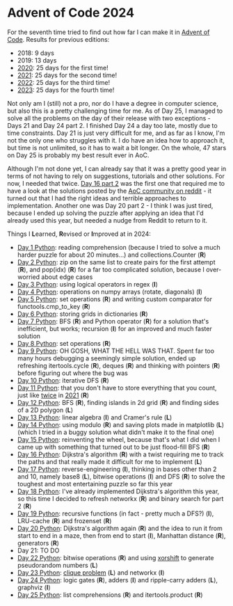 # Advent of Code 2024

For the seventh time tried to find out how far I can make it in [Advent of Code](https://adventofcode.com/2023/). Results for previous editions:
* 2018: 9 days
* 2019: 13 days
* [2020](https://github.com/Leftfish/Advent-of-Code-2020): 25 days for the first time!
* [2021](https://github.com/Leftfish/Advent-of-Code-2021): 25 days for the second time!
* [2022](https://github.com/Leftfish/Advent-of-Code-2022): 25 days for the third time!
* [2023](https://github.com/Leftfish/Advent-of-Code-2023): 25 days for the fourth time!

Not only am I (still) not a pro, nor do I have a degree in computer science, but also this is a pretty challenging time for me. As of Day 25, I managed to solve all the problems on the day of their release with two exceptions - Days 21 and Day 24 part 2. I finished Day 24 a day too late, mostly due to time constraints. Day 21 is just very difficult for me, and as far as I know, I'm not the only one who struggles with it. I do have an idea how to approach it, but time is not unlimited, so it has to wait a bit longer. On the whole, 47 stars on Day 25 is probably my best result ever in AoC.

Although I'm not done yet, I can already say that it was a pretty good year in terms of not having to rely on suggestions, tutorials and other solutions. For now, I needed that twice. [Day 16 part 2](https://adventofcode.com/2024/day/16) was the first one that required me to have a look at the solutions posted by the [AoC community on reddit](https://www.reddit.com/r/adventofcode/) - it turned out that I had the right ideas and terrible approaches to implementation. Another one was Day 20 part 2 - I think I was just tired, because I ended up solving the puzzle after applying an idea that I'd already used this year, but needed a nudge from Reddit to return to it. 

Things I **L**earned, **R**evised or **I**mproved at in 2024:

* [Day 1 Python](01/d01.py): reading comprehension (because I tried to solve a much harder puzzle for about 20 minutes...) and collections.Counter (**R**)
* [Day 2 Python](02/d02.py): zip on the same list to create pairs for the first attempt (**R**), and pop(idx) (**R**) for a far too complicated solution, because I over-worried about edge cases
* [Day 3 Python](03/d03.py): using logical operators in regex (**I**)
* [Day 4 Python](04/d04.py): operations on numpy arrays (rotate, diagonals) (**I**)
* [Day 5 Python](05/d05.py): set operations (**R**) and writing custom comparator for functools.cmp_to_key (**R**)
* [Day 6 Python](06/d06.py): storing grids in dictionaries (**R**)
* [Day 7 Python](07/d07.py): BFS (**R**) and Python operator (**R**) for a solution that's inefficient, but works; recursion (**I**) for an improved and much faster solution
* [Day 8 Python](08/d08.py): set operations (**R**)
* [Day 9 Python](09/d09.py): OH GOSH, WHAT THE HELL WAS THAT. Spent far too many hours debugging a seemingly simple solution, ended up refreshing itertools.cycle (**R**), deques (**R**) and thinking with pointers (**R**) before figuring out where the bug was
* [Day 10 Python](10/d10.py): iterative DFS (**R**)
* [Day 11 Python](11/d11.py): that you don't have to store everything that you count, just like [twice](https://github.com/Leftfish/Advent-of-Code-2021/blob/main/06/d06.py) in [2021](https://github.com/Leftfish/Advent-of-Code-2021/blob/main/14/d14.py) (**R**)
* [Day 12 Python](12/d12.py): BFS (**R**), finding islands in 2d grid (**R**) and finding sides of a 2D polygon (**L**)
* [Day 13 Python](13/d13.py): linear algebra (**I**) and Cramer's rule (**L**)
* [Day 14 Python](14/d14.py): using modulo (**R**) and saving plots made in matplotlib (**L**) (which I tried in a buggy solution what didn't make it to the final one)
* [Day 15 Python](15/d15.py): reinventing the wheel, because that's what I did when I came up with something that turned out to be just flood-fill BFS (**R**)
* [Day 16 Python](16/d16.py): Dijkstra's algorithm (**R**) with a twist requiring me to track the paths and that really made it difficult for me to implement (**L**)
* [Day 17 Python](17/d17.py): reverse-engineering (**I**), thinking in bases other than 2 and 10, namely base8 (**L**), bitwise operations (**I**) and DFS (**R**) to solve the toughest and most entertaining puzzle so far this year
* [Day 18 Python](18/d18.py): I've already implemented Dijkstra's algorithm this year, so this time I decided to refresh networkx (**R**) and binary search for part 2 (**R**)
* [Day 19 Python](19/d19.py): recursive functions (in fact - pretty much a DFS?) (**I**), LRU-cache (**R**) and frozenset (**R**)
* [Day 20 Python](20/d20.py): Dijkstra's algorithm again (**R**) and the idea to run it from start to end in a maze, then from end to start (**I**), Manhattan distance (**R**), generators (**R**)
* Day 21: TO DO
* [Day 22 Python](22/d22.py): bitwise operations (**R**) and using [xorshift](https://en.wikipedia.org/wiki/Xorshift) to generate pseudorandom numbers (**L**)
* [Day 23 Python](23/d23.py): [clique problem](https://en.wikipedia.org/wiki/Clique_problem) (**L**) and networkx (**I**)
* [Day 24 Python](24/d24.py): logic gates (**R**), adders (**I**) and ripple-carry adders (**L**), graphviz (**I**)
* [Day 25 Python](25/d25.py): list comprehensions (**R**) and itertools.product (**R**)